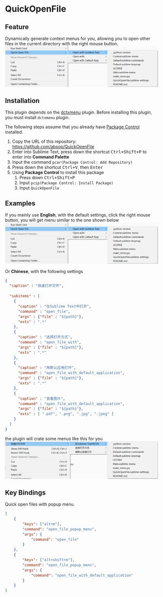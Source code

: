 # QuickOpenFile

## Feature
Dynamically generate context menus for you, allowing you to open other files in the current directory with the right mouse button.
![](image/en.png)


## Installation
This plugin depends on the [dctxmenu](https://github.com/absop/dctxmenu) plugin. Before installing this plugin, you must install `dctxmenu` plugin.

The following steps assume that you already have [Package Control](https://packagecontrol.io/) installed.

1. Copy the URL of this repository: <https://github.com/absop/QuickOpenFile>
2. Enter into Sublime Text, press down the shortcut <kbd>Ctrl+Shift+P</kbd> to enter into **Command Palette**
3. Input the command `pcar(Package Control: Add Repository)`
4. Press down the shortcut <kbd>Ctrl+V</kbd>, then <kbd>Enter</kbd>
5. Using **Package Control** to install this package
   1. Press down <kbd>Ctrl+Shift+P</kbd>
   2. Input `pcip(Package Control: Install Package)`
   3. Input `QuickOpenFile`


## Examples
If you mainly use **English**, with the default settings, click the right mouse button, you will get menu similar to the one shown below
![](image/en.png)


Or **Chinese**, with the following settings
```json
{
  "caption" : "快速打开文件",

  "subitems" : [
    {
      "caption" : "在Sublime Text中打开",
      "command" : "open_file",
      "args" : {"file" : "${path}"},
      "exts" : ".*"
    },
    {
      "caption" : "选择打开方式",
      "command" : "open_file_with",
      "args" : {"file" : "${path}"},
      "exts" : ".*"
    },
    {
      "caption" : "用默认应用打开",
      "command" : "open_file_with_default_application",
      "args" : {"file" : "${path}"},
      "exts" : ".*"
    },
    {
      "caption" : "查看图片",
      "command" : "open_file_with_default_application",
      "args" : {"file" : "${path}"},
      "exts" : [ ".pdf", ".png", ".jpg", ".jpeg" ]
    }
  ]
}
```
the plugin will crate some menus like this for you
![](image/cn.png)


## Key Bindings

Quick open files with popup menu.

```json
[
    {
        "keys": ["alt+m"],
        "command": "open_file_popup_menu",
        "args": {
            "command": "open_file"
        }
    },
    {
        "keys": ["alt+shift+m"],
        "command": "open_file_popup_menu",
        "args": {
            "command": "open_file_with_default_application"
        }
    }
]
```
